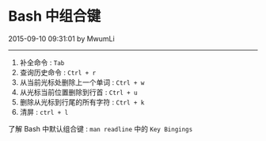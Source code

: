 # Bash 中组合键

2015-09-10 09:31:01 by MwumLi

---

1. 补全命令 : `Tab`  
2. 查询历史命令 : `Ctrl + r`
3. 从当前光标处删除上一个单词 : `Ctrl + w`
4. 从光标当前位置删除到行首 : `Ctrl + u`  
5. 删除从光标到行尾的所有字符 : `Ctrl + k`  
6. 清屏 : `ctrl + l`

了解 Bash 中默认组合键 : `man readline` 中的 `Key Bingings`  

